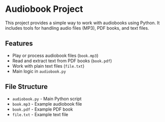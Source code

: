# Audiobook Project

This project provides a simple way to work with audiobooks using Python. It includes tools for handling audio files (MP3), PDF books, and text files.

## Features
- Play or process audiobook files (`book.mp3`)
- Read and extract text from PDF books (`book.pdf`)
- Work with plain text files (`file.txt`)
- Main logic in `audiobook.py`


## File Structure
- `audiobook.py` - Main Python script
- `book.mp3` - Example audiobook file
- `book.pdf` - Example PDF book
- `file.txt` - Example text file
  
